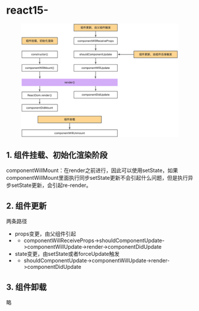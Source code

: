# react15-

<figure><img src="../../.gitbook/assets/yuque_diagram.jpg" alt=""><figcaption></figcaption></figure>

## 1. 组件挂载、初始化渲染阶段 <a href="#lu4zb" id="lu4zb"></a>

componentWillMount：在render之前进行，因此可以使用setState，如果componentWillMount里面执行同步setState更新不会引起什么问题，但是执行异步setState更新，会引起re-render。

## 2. 组件更新 <a href="#azeni" id="azeni"></a>

两条路径

* props变更，由父组件引起
*
  * componentWillReceiveProps->shouldComponentUpdate->componentWillUpdate->render->componentDidUpdate
* state变更，由setState或者forceUpdate触发
*
  * shouldComponentUpdate->componentWillUpdate->render->componentDidUpdate

## 3. 组件卸载 <a href="#muxur" id="muxur"></a>

略
